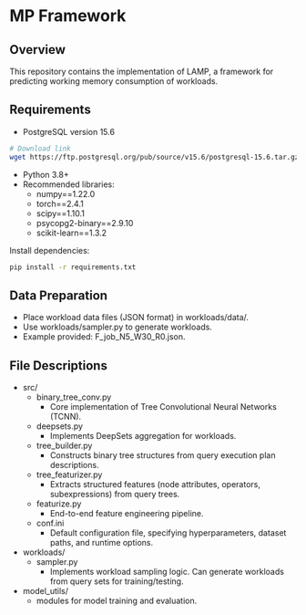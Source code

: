 
# MP Framework
## Overview
This repository contains the implementation of LAMP, a framework for predicting working memory consumption of workloads.


## Requirements
- PostgreSQL version 15.6
```bash
# Download link
wget https://ftp.postgresql.org/pub/source/v15.6/postgresql-15.6.tar.gz
```
- Python 3.8+  
- Recommended libraries:
  - numpy==1.22.0
  - torch==2.4.1
  - scipy==1.10.1
  - psycopg2-binary==2.9.10
  - scikit-learn==1.3.2
  
Install dependencies:
```bash
pip install -r requirements.txt
```

## Data Preparation
  - Place workload data files (JSON format) in workloads/data/.
  - Use workloads/sampler.py to generate workloads.
  - Example provided: F_job_N5_W30_R0.json.

## File Descriptions
  - src/
    - binary_tree_conv.py
      - Core implementation of Tree Convolutional Neural Networks (TCNN). 
    - deepsets.py
      - Implements DeepSets aggregation for workloads.
    - tree_builder.py
      - Constructs binary tree structures from query execution plan descriptions.
    - tree_featurizer.py
      - Extracts structured features (node attributes, operators, subexpressions) from query trees.
    - featurize.py
      - End-to-end feature engineering pipeline.
    - conf.ini
      - Default configuration file, specifying hyperparameters, dataset paths, and runtime options.
  - workloads/
    - sampler.py
      - Implements workload sampling logic. Can generate workloads from query sets for training/testing.
  - model_utils/
    - modules for model training and evaluation.


